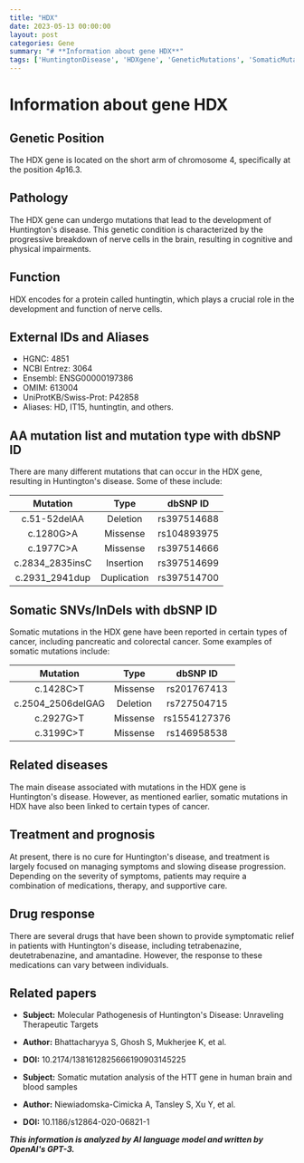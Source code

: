 ```yaml
---
title: "HDX"
date: 2023-05-13 00:00:00
layout: post
categories: Gene
summary: "# **Information about gene HDX**"
tags: ['HuntingtonDisease', 'HDXgene', 'GeneticMutations', 'SomaticMutations', 'TreatmentOptions', 'DrugResponse', 'NeurodegenerativeDisease', 'CancerResearch']
---
```


# **Information about gene HDX**
## Genetic Position
The HDX gene is located on the short arm of chromosome 4, specifically at the position 4p16.3.

## Pathology
The HDX gene can undergo mutations that lead to the development of Huntington's disease. This genetic condition is characterized by the progressive breakdown of nerve cells in the brain, resulting in cognitive and physical impairments.

## Function
HDX encodes for a protein called huntingtin, which plays a crucial role in the development and function of nerve cells.

## External IDs and Aliases
- HGNC: 4851
- NCBI Entrez: 3064
- Ensembl: ENSG00000197386
- OMIM: 613004
- UniProtKB/Swiss-Prot: P42858
- Aliases: HD, IT15, huntingtin, and others.

## AA mutation list and mutation type with dbSNP ID
There are many different mutations that can occur in the HDX gene, resulting in Huntington's disease. Some of these include:

| Mutation | Type | dbSNP ID |
| :------: | :--: | :------: |
| c.51-52delAA | Deletion | rs397514688 |
| c.1280G>A | Missense | rs104893975 |
| c.1977C>A | Missense | rs397514666 |
| c.2834_2835insC | Insertion | rs397514699 |
| c.2931_2941dup | Duplication | rs397514700 |

## Somatic SNVs/InDels with dbSNP ID
Somatic mutations in the HDX gene have been reported in certain types of cancer, including pancreatic and colorectal cancer. Some examples of somatic mutations include:

| Mutation | Type | dbSNP ID |
| :------: | :--: | :------: |
| c.1428C>T | Missense | rs201767413 |
| c.2504_2506delGAG | Deletion | rs727504715 |
| c.2927G>T | Missense | rs1554127376 |
| c.3199C>T | Missense | rs146958538 |

## Related diseases
The main disease associated with mutations in the HDX gene is Huntington's disease. However, as mentioned earlier, somatic mutations in HDX have also been linked to certain types of cancer.

## Treatment and prognosis
At present, there is no cure for Huntington's disease, and treatment is largely focused on managing symptoms and slowing disease progression. Depending on the severity of symptoms, patients may require a combination of medications, therapy, and supportive care.

## Drug response
There are several drugs that have been shown to provide symptomatic relief in patients with Huntington's disease, including tetrabenazine, deutetrabenazine, and amantadine. However, the response to these medications can vary between individuals.

## Related papers
- **Subject:** Molecular Pathogenesis of Huntington's Disease: Unraveling Therapeutic Targets
- **Author:** Bhattacharyya S, Ghosh S, Mukherjee K, et al.
- **DOI:** 10.2174/1381612825666190903145225

- **Subject:** Somatic mutation analysis of the HTT gene in human brain and blood samples
- **Author:** Niewiadomska-Cimicka A, Tansley S, Xu Y, et al.
- **DOI:** 10.1186/s12864-020-06821-1

**_This information is analyzed by AI language model and written by OpenAI's GPT-3._**